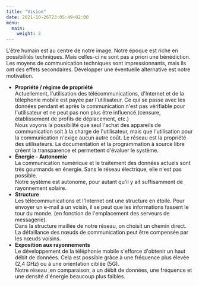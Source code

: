 ```yaml
---
title: "Vision"
date: 2021-10-26T23:05:49+02:00
menu:
  main:
    weight: 2
---
```

L'être humain est au centre de notre image. Notre époque est riche en possibilités techniques. 
Mais celles-ci ne sont pas a priori une bénédiction. Les moyens de communication techniques sont 
impressionnants, mais ils ont des effets secondaires. Développer une éventuelle alternative est 
notre motivation.

- **Propriété / régime de propriété**<br>
  Actuellement, l'utilisation des télécommunications, d'Internet et de la téléphonie mobile est 
  payée par l'utilisateur. Ce qui se passe avec les données pendant et après la communication 
  n'est pas vérifiable pour l'utilisateur et ne peut pas non plus être influencé.(censure, 
  établissement de profils de déplacement, etc.) <br>
  Nous voyons la possibilité que seul l'achat des appareils de communication soit à la charge
  de l'utilisateur, mais que l'utilisation pour la communication n'exige aucun autre coût.
  Le réseau est la propriété des utilisateurs. La documentation et la programmation à 
  source libre créent la transparence et permettent d'évaluer le système.
- **Énergie - Autonomie**<br>
  La communication numérique et le traitement des données actuels sont très gourmands en énergie. 
  Sans le réseau électrique, elle n'est pas possible.<br>
  Notre système est autonome, pour autant qu'il y ait suffisamment de rayonnement solaire.
- **Structure**<br>
  Les télécommunications et l'Internet ont une structure en étoile. 
  Pour envoyer un e-mail à un voisin, il se peut que les informations fassent le tour du monde.
  (en fonction de l'emplacement des serveurs de messagerie).<br> 
  Dans la structure maillée de notre réseau, on choisit un chemin direct.
  La défaillance des nœuds de communication peut être compensée par les nœuds voisins.
- **Exposition aux rayonnements**<br>
  Le développement de la téléphonie mobile s'efforce d'obtenir un haut débit de données. 
  Cela est possible grâce à une fréquence plus élevée (2,4 GHz) ou à une orientation ciblée (5G).<br> 
  Notre réseau ,en comparaison, a un débit de données, une fréquence et une densité d'énergie beaucoup plus faibles.
